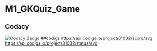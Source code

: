 # M1_GKQuiz_Game

## Codacy
[![Codacy Badge](https://app.codacy.com/project/badge/Grade/5fbfd4db45ee4096aae3b4117f753ec1)](https://www.codacy.com/gh/harini1708/M1_GKQuiz_Game/dashboard?utm_source=github.com&amp;utm_medium=referral&amp;utm_content=harini1708/M1_GKQuiz_Game&amp;utm_campaign=Badge_Grade)
##codiga
https://api.codiga.io/project/31032/score/svg
https://api.codiga.io/project/31032/status/svg


